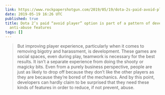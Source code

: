 ```yaml
---
link: https://www.rockpapershotgun.com/2019/05/19/dota-2s-paid-avoid-player-option-is-part-of-a-pattern-of-developers-sidelining-anti-abuse-features/
date: 2019-05-19 16:26 UTC
published: true
title: Dota 2’s paid “avoid player” option is part of a pattern of developers sidelining
  anti-abuse features
tags: []
---
```


> But improving player experience, particularly when it comes to removing bigotry and harassment, is development. These games are social spaces, even during play, teamwork is necessary for the best results. It isn’t a separate experience from doing the shooty or magicky bits. Even from a purely business perspective, people are just as likely to drop off because they don’t like the other players as they are because they’re bored of the mechanics. And by this point, developers can hardly claim to be surprised that they need these kinds of features in order to reduce, if not prevent, abuse.
